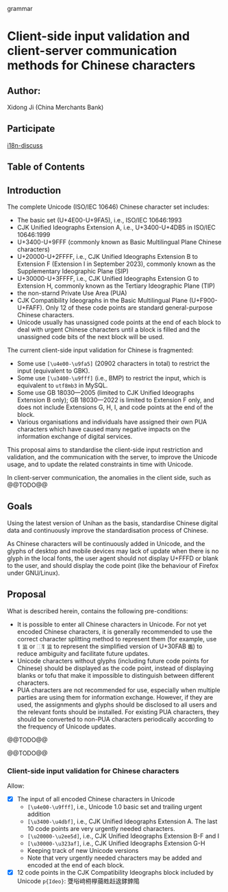 grammar

# Client-side input validation and client-server communication methods for Chinese characters

## Author:

Xidong Ji (China Merchants Bank)

## Participate

[i18n-discuss](https://github.com/w3c/i18n-discuss/issues)

## Table of Contents

## Introduction

The complete Unicode (ISO/IEC 10646) Chinese character set includes:

* The basic set (U+4E00-U+9FA5), i.e., ISO/IEC 10646:1993
* CJK Unified Ideographs Extension A, i.e., U+3400-U+4DB5 in ISO/IEC 10646:1999
* U+3400-U+9FFF (commonly known as Basic Multilingual Plane Chinese characters)
* U+20000-U+2FFFF, i.e., CJK Unified Ideographs Extension B to Extension F (Extension I in September 2023), commonly known as the Supplementary Ideographic Plane (SIP)
* U+30000-U+3FFFF, i.e., CJK Unified Ideographs Extension G to Extension H, commonly known as the Tertiary Ideographic Plane (TIP)
* the non-starnd Private Use Area (PUA)
* CJK Compatibility Ideographs in the Basic Multilingual Plane (U+F900-U+FAFF). Only 12 of these code points are standard general-purpose Chinese characters.
* Unicode usually has unassigned code points at the end of each block to deal with urgent Chinese characters until a block is filled and the unassigned code bits of the next block will be used.

The current client-side input validation for Chinese is fragmented:

* Some use `[\u4e00-\u9fa5]` (20902 characters in total) to restrict the input (equivalent to GBK).
* Some use `[\u3400-\u9fff]` (i.e., BMP) to restrict the input, which is equivalent to `utf8mb3` in MySQL.
* Some use GB 18030—2005 (limited to CJK Unified Ideographs Extension B only); GB 18030—2022 is limited to Extension F only, and does not include Extensions G, H, I, and code points at the end of the block.
* Various organisations and individuals have assigned their own PUA characters which have caused many negative impacts on the information exchange of digital services.

This proposal aims to standardise the client-side input restriction and validation, and the communication with the server, to improve the Unicode usage, and to update the related constraints in time with Unicode.

In client-server communication, the anomalies in the client side, such as @@TODO@@

## Goals

Using the latest version of Unihan as the basis, standardise Chinese digital data and continuously improve the standardisation process of Chinese.

As Chinese characters will be continuously added in Unicode, and the glyphs of desktop and mobile devices may lack of update when there is no glyph in the local fonts, the user agent should not display U+FFFD or blank to the user, and should display the code point (like the behaviour of Firefox under GNU/Linux).

## Proposal

What is described herein, contains the following pre-conditions:

* It is possible to enter all Chinese characters in Unicode. For not yet encoded Chinese characters, it is generally recommended to use the correct character splitting method to represent them (for example, use `钅监` or `⿰钅监` to represent the simplified version of U+30FAB `鑑`) to reduce ambiguity and facilitate future updates.
* Unicode characters without glyphs (including future code points for Chinese) should be displayed as the code point, instead of displaying blanks or tofu that make it impossible to distinguish between different characters.
* PUA characters are not recommended for use, especially when multiple parties are using them for information exchange. However, if they are used, the assignments and glyphs should be disclosed to all users and the relevant fonts should be installed. For existing PUA characters, they should be converted to non-PUA characters periodically according to the frequency of Unicode updates.

@@TODO@@

@@TODO@@

### Client-side input validation for Chinese characters

Allow:

* [x] The input of all encoded Chinese characters in Unicode
  * `[\u4e00-\u9fff]`, i.e., Unicode 1.0 basic set and trailing urgent addition
  * `[\u3400-\u4dbf]`, i.e., CJK Unified Ideographs Extension A. The last 10 code points are very urgently needed characters.
  * `[\u20000-\u2ee5d]`, i.e., CJK Unified Ideographs Extension B-F and I
  * `[\u30000-\u323af]`, i.e., CJK Unified Ideographs Extension G-H
  * Keeping track of new Unicode versions
  * Note that very urgently needed characters may be added and encoded at the end of each block.
* [x] 12 code points in the CJK Compatibility Ideographs block included by Unicode `p{Ideo}`: 﨎﨏﨑﨓﨔﨟﨡﨣﨤﨧﨨﨩

